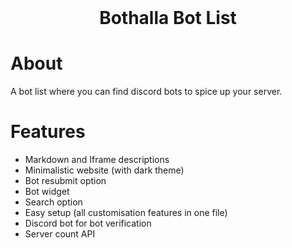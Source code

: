 <div align="center">
 <br>
 
Bothalla Bot List
=================
</div>


# About
A bot list where you can find discord bots to spice up your server.

# Features
 - Markdown and Iframe descriptions
 - Minimalistic website (with dark theme)
 - Bot resubmit option
 - Bot widget
 - Search option
 - Easy setup (all customisation features in one file)
 - Discord bot for bot verification
 - Server count API 
